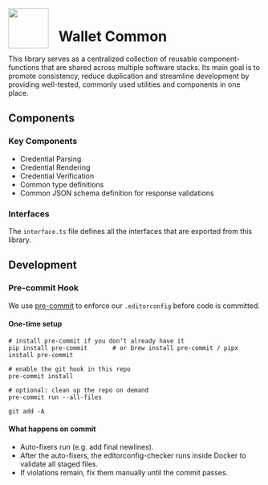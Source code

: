 <img src="https://demo.wwwallet.org/wallet_192.png" width="80" style="max-width: 100%; float:left; margin-right: 20px;"/>


# Wallet Common


This library serves as a centralized collection of reusable component-functions that are shared across multiple software stacks. Its main goal is to promote consistency, reduce duplication and streamline development by providing well-tested, commonly used utilities and components in one place.

## Components

### Key Components

- Credential Parsing
- Credential Rendering
- Credential Verification
- Common type definitions
- Common JSON schema definition for response validations


### Interfaces

The `interface.ts` file defines all the interfaces that are exported from this library.


## Development

### Pre-commit Hook

We use [pre-commit](https://pre-commit.com/) to enforce our `.editorconfig` before code is committed.

#### One-time setup

```
# install pre-commit if you don’t already have it
pip install pre-commit       # or brew install pre-commit / pipx install pre-commit

# enable the git hook in this repo
pre-commit install

# optional: clean up the repo on demand
pre-commit run --all-files

git add -A
```

#### What happens on commit

- Auto-fixers run (e.g. add final newlines).
- After the auto-fixers, the editorconfig-checker runs inside Docker to validate all staged files.
- If violations remain, fix them manually until the commit passes.
